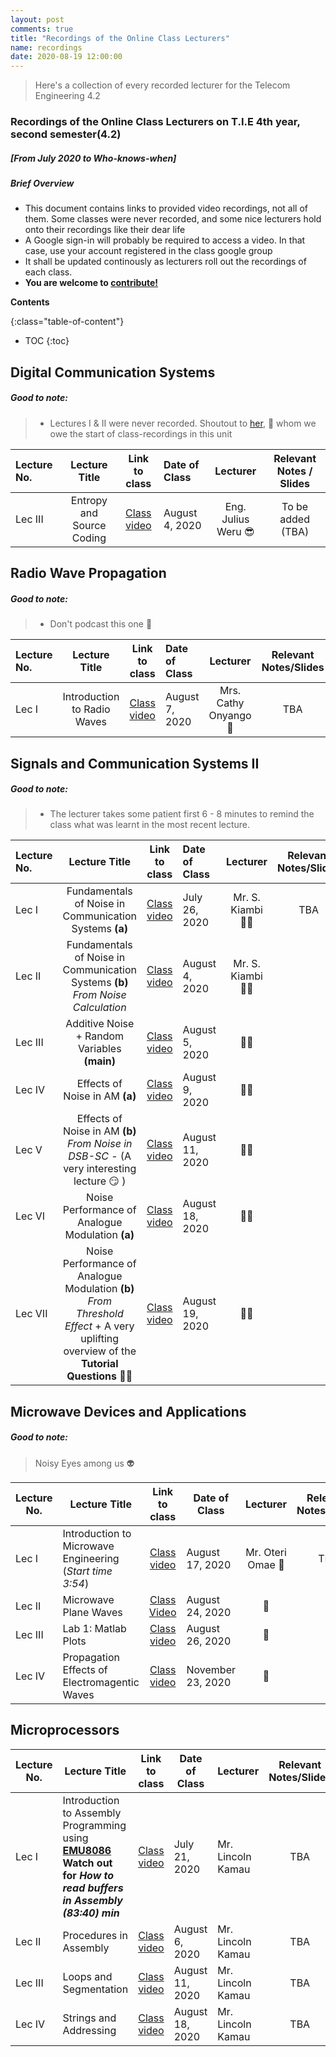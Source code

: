 ```yaml
---
layout: post
comments: true
title: "Recordings of the Online Class Lecturers"
name: recordings
date: 2020-08-19 12:00:00
---
```



> Here's a collection of every recorded lecturer for the Telecom Engineering 4.2

<!--more-->



### Recordings of the Online Class Lecturers on T.I.E 4th year, second semester(4.2)
##### [From July 2020 to Who-knows-when]

##### Brief Overview
- This document contains links to provided video recordings, not all of them. Some classes were never recorded, and some nice lecturers hold onto their recordings like their dear life
- A Google sign-in will probably be required to access a video. In that case, use your account registered in the class google group
- It shall be updated continously as lecturers roll out the recordings of each class.
- **You are welcome to [contribute!](https://stackoverflow.com/a/8767309)**



**Contents**

{:class="table-of-content"}
* TOC
{:toc}


Digital Communication Systems
--------------------------------
##### Good to note:
> - Lectures I & II were never recorded. Shoutout to [her](https://twitter.com/clarewahome?lang=en), :vulcan_salute: whom we owe the start of class-recordings in this unit


| Lecture No. | Lecture Title | Link to class  | Date of Class | Lecturer | Relevant Notes / Slides
| :----------- | :-------------: | :--------------: | :------------------ | :--------: | :------------: |
| Lec III     |Entropy and Source Coding | [Class video](https://drive.google.com/drive/folders/1CB8A2O_e-K_6IItR1NUggKqqNbm1eMm2?usp=sharing) | August 4, 2020 | Eng. Julius Weru :sunglasses: | To be added (TBA)







Radio Wave Propagation
-----------------------
##### Good to note:
> - Don't podcast this one :pushpin:


| Lecture No. | Lecture Title | Link to class  | Date of Class | Lecturer | Relevant Notes/Slides |
| :----------- | :-------------: | :--------------: | :------------------ | :--------: | :------------: |
| Lec I        | Introduction to Radio Waves | [Class video](https://drive.google.com/drive/folders/1U631AV49AzcHuCUwjddZNjaxtDIC7Wfk?usp=sharing_eil&ts=5f2d35e2) | August 7, 2020 | Mrs. Cathy Onyango :woman: | TBA




Signals and Communication Systems II
-----------------------
##### Good to note:
> - The lecturer takes some patient first 6 - 8 minutes to remind the class what was learnt in the most recent lecture.

| Lecture No. | Lecture Title | Link to class  | Date of Class | Lecturer | Relevant Notes/Slides |
| :----------- | :-------------: | :--------------: | :------------------ | :--------: | :------------: |
| Lec I       | Fundamentals of Noise in Communication Systems **(a)** | [Class video](https://drive.google.com/open?id=13U5LsevXSXCmpGwSOZ6PItAcjkHbwHBC) | July 26, 2020 | Mr. S. Kiambi :policeman: | TBA
| Lec II      |  Fundamentals of Noise in Communication Systems **(b)** *From Noise Calculation* | [Class video](https://drive.google.com/open?id=1OO9nH4lQwOynHqKgxjXnf0QOjiOPuAcC) | August 4,  2020 | Mr. S. Kiambi :policeman:
| Lec III | Additive Noise + Random Variables **(main)** | [Class video](https://drive.google.com/open?id=1ML4u7w3StD52vhiZqJFLjJJrHNZY9w3N) | August 5, 2020 |  :policeman:
| Lec IV  | Effects of Noise in AM **(a)** | [Class video](https://drive.google.com/open?id=1mBns4xWDcVavXCPSh3OaXh4KIZ2FSf8D) | August 9, 2020 | :policeman:
| Lec V   | Effects of Noise in AM **(b)**    *From Noise in DSB-SC* - (A very interesting lecture :smirk: ) | [Class video](https://drive.google.com/open?id=1I3Pz7K2lwq8cD06W4i1lLxdAk4pvEMnn) | August 11, 2020 |  :policeman:
| Lec VI  | Noise Performance of Analogue Modulation **(a)**| [Class video](https://drive.google.com/open?id=1Gih8pSwmfwRy0IpTV0mi4IXpsg3ff9qm) | August 18, 2020 |  :policeman:
| Lec VII | Noise Performance of Analogue Modulation **(b)** *From Threshold Effect* + A very uplifting overview of the **Tutorial Questions** :ok_woman: | [Class video](https://drive.google.com/open?id=19vcEQwE71TFRxQerr2PEEGbFqA9oj7sg) | August 19, 2020 | :policeman:







Microwave Devices and Applications
-----------------------
##### Good to note:
> Noisy Eyes among us :alien:

| Lecture No. | Lecture Title | Link to class  | Date of Class | Lecturer | Relevant Notes/Slides |
| ----------- | ------------- | :--------------: | ------------- | :--------: | :---------------------: |
| Lec I        | Introduction to Microwave Engineering (*Start time 3:54*) | [Class video](https://m.youtube.com/watch?feature=youtu.be&v=4JDilUic7Jc) | August 17, 2020 | Mr. Oteri Omae :baby_bottle: | TBA
| Lec II      | Microwave Plane Waves | [Class Video](https://www.youtube.com/watch?v=Nhqi39UJGSM&feature=youtu.be) | August 24,  2020 | :baby_bottle:
| Lec III     | Lab 1: Matlab Plots    | [Class video](https://youtu.be/uGTsGq-FkEo) | August 26, 2020 | :baby_bottle: | 
| Lec IV      | Propagation Effects of Electromagentic Waves | [Class video](https://youtu.be/uLbcY9sU5ZQ) | November 23, 2020 | :baby_bottle: |


Microprocessors
----------------


| Lecture No. | Lecture Title | Link to class  | Date of Class | Lecturer | Relevant Notes/Slides
| ----------- | ------------- | :--------------: | ------------- | -------- | :--------------------: |
| Lec I        | Introduction to Assembly Programming using **[EMU8086](http://www.philadelphia.edu.jo/academics/qhamarsheh/uploads/emu8086.pdf)** **Watch out for _How to read buffers in Assembly (83:40) min_** | [Class video](https://sc.conference.ke/playback/presentation/2.0/playback.html?meetingId=ec531594b14e86354ecdd3bff3ae60798bede393-1595327194057) | July 21, 2020 | Mr. Lincoln Kamau | TBA
| Lec II        | Procedures in Assembly | [Class video](https://sc.conference.ke/playback/presentation/2.0/playback.html?meetingId=ac856e58243121d19fd0786131678edd1f410ffd-1596694062223) | August 6, 2020 | Mr. Lincoln Kamau | TBA
| Lec III        | Loops and Segmentation | [Class video](https://sc.conference.ke/playback/presentation/2.0/playback.html?meetingId=3cd64938220ea2e83db3c3a13d0a29a29c0607d6-1597138499868) | August 11, 2020 | Mr. Lincoln Kamau | TBA
| Lec IV        | Strings and Addressing | [Class video](https://sc.conference.ke/playback/presentation/2.0/playback.html?meetingId=04f7867b2dd65d7dd68d138a20f48f774473f07d-1597747286344) | August 18, 2020 | Mr. Lincoln Kamau | TBA
